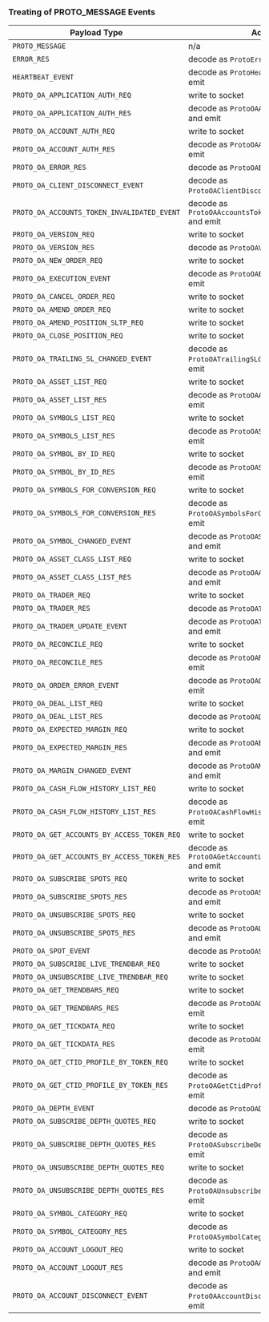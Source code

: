 ### Treating of PROTO_MESSAGE Events

| Payload Type                                | Action                                                     |
| ------------------------------------------- | ---------------------------------------------------------- |
| `PROTO_MESSAGE`                             | n/a                                                        |
| `ERROR_RES`                                 | decode as `ProtoErrorRes` and emit                         |
| `HEARTBEAT_EVENT`                           | decode as `ProtoHeartbeatEvent` and emit                   |
| `PROTO_OA_APPLICATION_AUTH_REQ`             | write to socket                                            |
| `PROTO_OA_APPLICATION_AUTH_RES`             | decode as `ProtoOAApplicationAuthRes` and emit             |
| `PROTO_OA_ACCOUNT_AUTH_REQ`                 | write to socket                                            |
| `PROTO_OA_ACCOUNT_AUTH_RES`                 | decode as `ProtoOAAccountAuthRes` and emit                 |
| `PROTO_OA_ERROR_RES`                        | decode as `ProtoOAErrorRes` and emit                       |
| `PROTO_OA_CLIENT_DISCONNECT_EVENT`          | decode as `ProtoOAClientDisconnectEvent` and emit          |
| `PROTO_OA_ACCOUNTS_TOKEN_INVALIDATED_EVENT` | decode as `ProtoOAAccountsTokenInvalidatedEvent` and emit  |
| `PROTO_OA_VERSION_REQ`                      | write to socket                                            |
| `PROTO_OA_VERSION_RES`                      | decode as `ProtoOAVersionRes` and emit                     |
| `PROTO_OA_NEW_ORDER_REQ`                    | write to socket                                            |
| `PROTO_OA_EXECUTION_EVENT`                  | decode as `ProtoOAExecutionEvent` and emit                 |
| `PROTO_OA_CANCEL_ORDER_REQ`                 | write to socket                                            |
| `PROTO_OA_AMEND_ORDER_REQ`                  | write to socket                                            |
| `PROTO_OA_AMEND_POSITION_SLTP_REQ`          | write to socket                                            |
| `PROTO_OA_CLOSE_POSITION_REQ`               | write to socket                                            |
| `PROTO_OA_TRAILING_SL_CHANGED_EVENT`        | decode as `ProtoOATrailingSLChangedEvent` and emit         |
| `PROTO_OA_ASSET_LIST_REQ`                   | write to socket                                            |
| `PROTO_OA_ASSET_LIST_RES`                   | decode as `ProtoOAAssetListRes` and emit                   |
| `PROTO_OA_SYMBOLS_LIST_REQ`                 | write to socket                                            |
| `PROTO_OA_SYMBOLS_LIST_RES`                 | decode as `ProtoOASymbolsListRes` and emit                 |
| `PROTO_OA_SYMBOL_BY_ID_REQ`                 | write to socket                                            |
| `PROTO_OA_SYMBOL_BY_ID_RES`                 | decode as `ProtoOASymbolByIdRes` and emit                  |
| `PROTO_OA_SYMBOLS_FOR_CONVERSION_REQ`       | write to socket                                            |
| `PROTO_OA_SYMBOLS_FOR_CONVERSION_RES`       | decode as `ProtoOASymbolsForConversionRes` and emit        |
| `PROTO_OA_SYMBOL_CHANGED_EVENT`             | decode as `ProtoOASymbolChangedEvent` and emit             |
| `PROTO_OA_ASSET_CLASS_LIST_REQ`             | write to socket                                            |
| `PROTO_OA_ASSET_CLASS_LIST_RES`             | decode as `ProtoOAAssetClassListRes` and emit              |
| `PROTO_OA_TRADER_REQ`                       | write to socket                                            |
| `PROTO_OA_TRADER_RES`                       | decode as `ProtoOATraderRes` and emit                      |
| `PROTO_OA_TRADER_UPDATE_EVENT`              | decode as `ProtoOATraderUpdatedEvent` and emit             |
| `PROTO_OA_RECONCILE_REQ`                    | write to socket                                            |
| `PROTO_OA_RECONCILE_RES`                    | decode as `ProtoOAReconcileRes` and emit                   |
| `PROTO_OA_ORDER_ERROR_EVENT`                | decode as `ProtoOAOrderErrorEvent` and emit                |
| `PROTO_OA_DEAL_LIST_REQ`                    | write to socket                                            |
| `PROTO_OA_DEAL_LIST_RES`                    | decode as `ProtoOADealListRes` and emit                    |
| `PROTO_OA_EXPECTED_MARGIN_REQ`              | write to socket                                            |
| `PROTO_OA_EXPECTED_MARGIN_RES`              | decode as `ProtoOAExpectedMarginRes` and emit              |
| `PROTO_OA_MARGIN_CHANGED_EVENT`             | decode as `ProtoOAMarginChangedEvent` and emit             |
| `PROTO_OA_CASH_FLOW_HISTORY_LIST_REQ`       | write to socket                                            |
| `PROTO_OA_CASH_FLOW_HISTORY_LIST_RES`       | decode as `ProtoOACashFlowHistoryListRes` and emit         |
| `PROTO_OA_GET_ACCOUNTS_BY_ACCESS_TOKEN_REQ` | write to socket                                            |
| `PROTO_OA_GET_ACCOUNTS_BY_ACCESS_TOKEN_RES` | decode as `ProtoOAGetAccountListByAccessTokenRes` and emit |
| `PROTO_OA_SUBSCRIBE_SPOTS_REQ`              | write to socket                                            |
| `PROTO_OA_SUBSCRIBE_SPOTS_RES`              | decode as `ProtoOASubscribeSpotsRes` and emit              |
| `PROTO_OA_UNSUBSCRIBE_SPOTS_REQ`            | write to socket                                            |
| `PROTO_OA_UNSUBSCRIBE_SPOTS_RES`            | decode as `ProtoOAUnsubscribeSpotsRes` and emit            |
| `PROTO_OA_SPOT_EVENT`                       | decode as `ProtoOASpotEvent` and emit                      |
| `PROTO_OA_SUBSCRIBE_LIVE_TRENDBAR_REQ`      | write to socket                                            |
| `PROTO_OA_UNSUBSCRIBE_LIVE_TRENDBAR_REQ`    | write to socket                                            |
| `PROTO_OA_GET_TRENDBARS_REQ`                | write to socket                                            |
| `PROTO_OA_GET_TRENDBARS_RES`                | decode as `ProtoOAGetTrendbarsRes` and emit                |
| `PROTO_OA_GET_TICKDATA_REQ`                 | write to socket                                            |
| `PROTO_OA_GET_TICKDATA_RES`                 | decode as `ProtoOAGetTickDataRes` and emit                 |
| `PROTO_OA_GET_CTID_PROFILE_BY_TOKEN_REQ`    | write to socket                                            |
| `PROTO_OA_GET_CTID_PROFILE_BY_TOKEN_RES`    | decode as `ProtoOAGetCtidProfileByTokenRes` and emit       |
| `PROTO_OA_DEPTH_EVENT`                      | decode as `ProtoOADepthEvent` and emit                     |
| `PROTO_OA_SUBSCRIBE_DEPTH_QUOTES_REQ`       | write to socket                                            |
| `PROTO_OA_SUBSCRIBE_DEPTH_QUOTES_RES`       | decode as `ProtoOASubscribeDepthQuotesRes` and emit        |
| `PROTO_OA_UNSUBSCRIBE_DEPTH_QUOTES_REQ`     | write to socket                                            |
| `PROTO_OA_UNSUBSCRIBE_DEPTH_QUOTES_RES`     | decode as `ProtoOAUnsubscribeDepthQuotesRes` and emit      |
| `PROTO_OA_SYMBOL_CATEGORY_REQ`              | write to socket                                            |
| `PROTO_OA_SYMBOL_CATEGORY_RES`              | decode as `ProtoOASymbolCategoryListRes` and emit          |
| `PROTO_OA_ACCOUNT_LOGOUT_REQ`               | write to socket                                            |
| `PROTO_OA_ACCOUNT_LOGOUT_RES`               | decode as `ProtoOAAccountLogoutRes` and emit               |
| `PROTO_OA_ACCOUNT_DISCONNECT_EVENT`         | decode as `ProtoOAAccountDisconnectEvent` and emit         |
